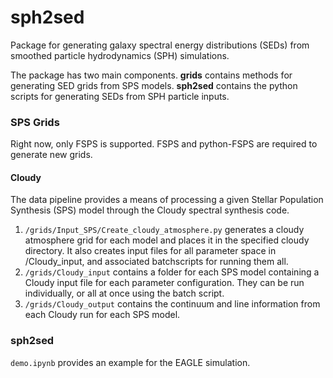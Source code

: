 
# sph2sed

Package for generating galaxy spectral energy distributions (SEDs) from smoothed particle hydrodynamics (SPH) simulations.

The package has two main components. 
**grids** contains methods for generating SED grids from SPS models. 
**sph2sed** contains the python scripts for generating SEDs from SPH particle inputs.

### SPS Grids

Right now, only FSPS is supported. FSPS and python-FSPS are required to generate new grids.

#### Cloudy 

The data pipeline provides a means of processing a given Stellar Population Synthesis (SPS) model through the Cloudy spectral synthesis code.

1. `/grids/Input_SPS/Create_cloudy_atmosphere.py` generates a cloudy atmosphere grid for each model and places it in the specified cloudy directory. It also creates input files for all parameter space in /Cloudy_input, and associated batchscripts for running them all.
2. `/grids/Cloudy_input` contains a folder for each SPS model containing a Cloudy input file for each parameter configuration. They can be run individually, or all at once using the batch script.
3. `/grids/Cloudy_output` contains the continuum and line information from each Cloudy run for each SPS model.

### sph2sed

`demo.ipynb` provides an example for the EAGLE simulation.
